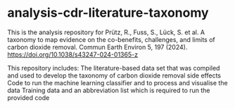# analysis-cdr-literature-taxonomy
This is the analysis repository for Prütz, R., Fuss, S., Lück, S. et al. A taxonomy to map evidence on the co-benefits, challenges, and limits of carbon dioxide removal. Commun Earth Environ 5, 197 (2024). https://doi.org/10.1038/s43247-024-01365-z 

This repository includes: 
The literature-based data set that was compiled and used to develop the taxonomy of carbon dioxide removal side effects
Code to run the machine learning classifier and to process and visualise the data
Training data and an abbreviation list which is required to run the provided code
